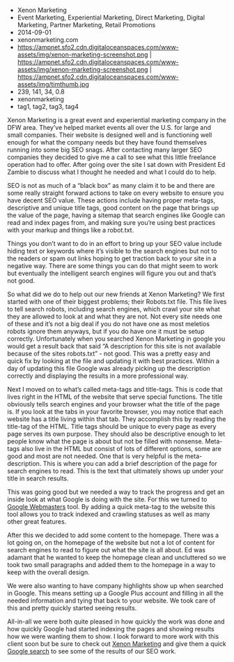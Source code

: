 * Xenon Marketing
* Event Marketing, Experiential Marketing, Direct Marketing, Digital Marketing, Partner Marketing, Retail Promotions
* 2014-09-01
* xenonmarketing.com
* https://ampnet.sfo2.cdn.digitaloceanspaces.com/www-assets/img/xenon-marketing-screenshot.png | https://ampnet.sfo2.cdn.digitaloceanspaces.com/www-assets/img/xenon-marketing-screenshot.png | https://ampnet.sfo2.cdn.digitaloceanspaces.com/www-assets/img/timthumb.jpg
* 239, 141, 34, 0.8
* xenonmarketing
* tag1, tag2, tag3, tag4

Xenon Marketing is a great event and experiential marketing company in the DFW area. They’ve helped market events all over the U.S. for large and small companies. Their website is designed well and is functioning well enough for what the company needs but they have found themselves running into some big SEO snags. After contacting many larger SEO companies they decided to give me a call to see what this little freelance operation had to offer. After going over the site I sat down with President Ed Zambie to discuss what I thought he needed and what I could do to help. 

SEO is not as much of a “black box” as many claim it to be and there are some really straight forward actions to take on every website to ensure you have decent SEO value. These actions include having proper meta-tags, descriptive and unique title tags, good content on the page that brings up the value of the page, having a sitemap that search engines like Google can read and index pages from, and making sure you’re using best practices with your markup and things like a robot.txt. 

Things you don’t want to do in an effort to bring up your SEO value include hiding text or keywords where it’s visible to the search engines but not to the readers or spam out links hoping to get traction back to your site in a negative way. There are some things you can do that might seem to work but eventually the intelligent search engines will figure you out and that’s not good.

So what did we do to help out our new friends at Xenon Marketing? We first started with one of their biggest problems; their Robots.txt file. This file lives to tell search robots, including search engines, which crawl your site what they are allowed to look at and what they are not. Not every site needs one of these and it’s not a big deal if you do not have one as most meletios robots ignore them anyways, but if you do have one it must be setup correctly. Unfortunately when you searched Xenon Marketing in google you would get a result back that said “A description for this site is not available because of the sites robots.txt” - not good. This was a pretty easy and quick fix by looking at the file and updating it with best practices. Within a day of updating this file Google was already picking up the description correctly and displaying the results in a more professional way. 

Next I moved on to what’s called meta-tags and title-tags. This is code that lives right in the HTML of the website that serve special functions. The title obviously tells search engines and your browser what the title of the page is. If you look at the tabs in your favorite browser, you may notice that each website has a title living within that tab. They accomplish this by reading the title-tag of the HTML. Title tags should be unique to every page as every page serves its own purpose. They should also be descriptive enough to let people know what the page is about but not be filled with nonsense. Meta-tags also live in the HTML but consist of lots of different options, some are good and most are not needed. One that is very helpful is the meta-description. This is where you can add a brief description of the page for search engines to read. This is the text that ultimately shows up under your title in search results. 

This was going good but we needed a way to track the progress and get an inside look at what Google is doing with the site. For this we turned to [Google Webmasters](http://www.google.com/webmasters/) tool. By adding a quick meta-tag to the website this tool allows you to track indexed and crawling statuses as well as many other great features. 

After this we decided to add some content to the homepage. There was a lot going on, on the homepage of the website but not a lot of content for search engines to read to figure out what the site is all about. Ed was adamant that he wanted to keep the homepage clean and uncluttered so we took two small paragraphs and added them to the homepage in a way to keep with the overall design. 

We were also wanting to have company highlights show up when searched in Google. This means setting up a Google Plus account and filling in all the needed information and tying that back to your website. We took care of this and pretty quickly started seeing results. 

All-in-all we were both quite pleased in how quickly the work was done and how quickly Google had started indexing the pages and showing results how we were wanting them to show. I look forward to more work with this client soon but be sure to check out [Xenon Marketing](http://xenonmarketing.com) and give them a quick [Google search](https://www.google.com/search?q=xenon+marketing&oq=xenon+marketing&aqs=chrome.0.0j69i60j0j69i60j69i61j0.2549j0j7&sourceid=chrome&es_sm=91&ie=UTF-8) to see some of the results of our SEO work. 

